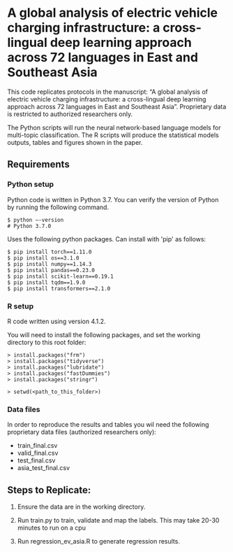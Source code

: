 # A global analysis of electric vehicle charging infrastructure: a cross-lingual deep learning approach across 72 languages in East and Southeast Asia 
This code replicates protocols in the manuscript: “A global analysis of electric vehicle charging infrastructure: a cross-lingual deep learning approach across 72 languages in East and Southeast Asia”. Proprietary data is restricted to authorized researchers only.

The Python scripts will run the neural network-based language models for multi-topic classification. The R scripts will produce the statistical models outputs, tables and figures shown in the paper.

## Requirements

### Python setup
Python code is written in Python 3.7. You can verify the version of Python by running the following command.

```
$ python —-version
# Python 3.7.0
```

Uses the following python packages. Can install with 'pip' as follows:

```
$ pip install torch==1.11.0
$ pip install os==3.1.0
$ pip install numpy==1.14.3
$ pip install pandas==0.23.0
$ pip install scikit-learn==0.19.1
$ pip install tqdm==1.9.0
$ pip install transformers==2.1.0
```



### R setup
R code written using version 4.1.2.

You will need to install the following packages, and set the working directory to this root folder:

```
> install.packages("frm")
> install.packages("tidyverse")
> install.packages("lubridate")
> install.packages("fastDummies")
> install.packages("stringr")

> setwd(<path_to_this_folder>)
```


### Data files
In order to reproduce the results and tables you wil need the following proprietary data files (authorized researchers only):

- train_final.csv
- valid_final.csv
- test_final.csv
- asia_test_final.csv

## Steps to Replicate: 

1. Ensure the data are in the working directory.

2. Run train.py to train, validate and map the labels. This may take 20-30 minutes to run on a cpu

3. Run regression_ev_asia.R to generate regression results. 






 

